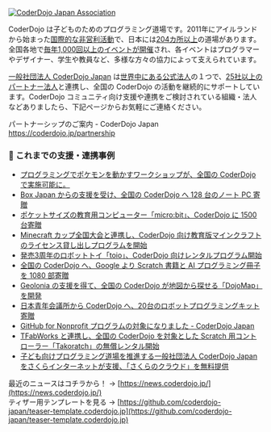[![CoderDojo Japan Association](https://i.gyazo.com/747a6a1aaa2330439546a6a20914a0d8.png)](https://coderdojo.jp/)

CoderDojo は子どものためのプログラミング道場です。2011年にアイルランドから始まった[国際的な非営利活動](https://map.coderdojo.jp/world)で、日本には[204カ所以上](http://coderdojo.jp/#dojos)の道場があります。全国各地で[毎年1,000回以上のイベントが開催](https://coderdojo.jp/events)され、各イベントはプログラマーやデザイナー、学生や教員など、多様な方々の協力によって支えられています。

[一般社団法人 CoderDojo Japan](https://coderdojo.jp/about-coderdojo-japan) は[世界中にある公式法人](https://codeclub.org/en/our-partners)の１つで、[25社以上のパートナー法人](https://coderdojo.jp/#partners)と連携し、全国の CoderDojo の活動を継続的にサポートしています。CoderDojo コミュニティ向け支援や連携をご検討されている組織・法人などありましたら、下記ページからお気軽にご連絡ください。

パートナーシップのご案内 - CoderDojo Japan <br>
https://coderdojo.jp/partnership

### :handshake: これまでの支援・連携事例

- [プログラミングでポケモンを動かすワークショップが、全国の CoderDojo で実施可能に。 ](https://prtimes.jp/main/html/rd/p/000000003.000038935.html)
- [Box Japan からの支援を受け、全国の CoderDojo へ 128 台のノート PC 寄贈](https://prtimes.jp/main/html/rd/p/000000014.000038935.html)
- [ポケットサイズの教育用コンピューター「micro:bit」、CoderDojo に 1500 台寄贈](https://prtimes.jp/main/html/rd/p/000000007.000038935.html)
- [Minecraft カップ全国大会と連携し、CoderDojo 向け教育版マインクラフトのライセンス貸し出しプログラムを開始](https://news.coderdojo.jp/2022/05/31/partnership-with-minecraftcup/)
- [発売3周年のロボットトイ「toio」、CoderDojo 向けレンタルプログラム開始](https://prtimes.jp/main/html/rd/p/000000005.000038935.html)
- [全国の CoderDojo へ、Google より Scratch 書籍と AI プログラミング冊子を 1080 部寄贈](https://news.coderdojo.jp/2021/06/30/1080-presents-from-google-to-coderdojo/)
- [Geolonia の支援を得て、全国の CoderDojo が地図から探せる「DojoMap」を開発](https://prtimes.jp/main/html/rd/p/000000008.000038935.html)
- [日本青年会議所から CoderDojo へ、20台のロボットプログラミングキット寄贈](https://news.coderdojo.jp/2021/07/29/robot-programming-kits-from-jci/)
- [GitHub for Nonprofit プログラムの対象になりました - CoderDojo Japan](https://news.coderdojo.jp/2019/08/29/github-for-nonprofit/)
- [TFabWorks と連携し、全国の CoderDojo を対象とした Scratch 用コントローラー「Takoratch」の無償レンタル開始](https://prtimes.jp/main/html/rd/p/000000011.000038935.html)
- [子ども向けプログラミング道場を推進する一般社団法人 CoderDojo Japan をさくらインターネットが支援、「さくらのクラウド」を無料提供](https://www.sakura.ad.jp/information/pressreleases/2017/07/20/90191/)

最近のニュースはコチラから！ → [https://news.coderdojo.jp/](https://news.coderdojo.jp/)   
ティザー用テンプレートを見る → [https://github.com/coderdojo-japan/teaser-template.coderdojo.jp](https://github.com/coderdojo-japan/teaser-template.coderdojo.jp)
